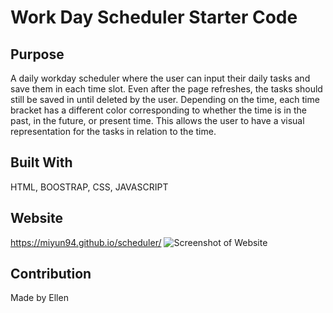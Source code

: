# Work Day Scheduler Starter Code

## Purpose
A daily workday scheduler where the user can input their daily tasks and save them in each time slot. Even after the page refreshes, the tasks should still be saved in until deleted by the user. Depending on the time, each time bracket has a different color corresponding to whether the time is in the past, in the future, or present time. This allows the user to have a visual representation for the tasks in relation to the time. 

## Built With
HTML, BOOSTRAP, CSS, JAVASCRIPT 

## Website 
https://miyun94.github.io/scheduler/
![Screenshot of Website](assets/screenshot.jpeg)

## Contribution
Made by Ellen